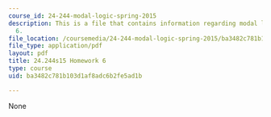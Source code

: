 ```yaml
---
course_id: 24-244-modal-logic-spring-2015
description: This is a file that contains information regarding modal logic homework
  6.
file_location: /coursemedia/24-244-modal-logic-spring-2015/ba3482c781b103d1af8adc6b2fe5ad1b_MIT24_244S15_Homework6.pdf
file_type: application/pdf
layout: pdf
title: 24.244s15 Homework 6
type: course
uid: ba3482c781b103d1af8adc6b2fe5ad1b

---
```

None